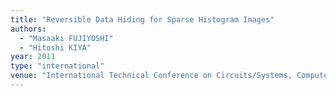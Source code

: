 ```yaml
---
title: "Reversible Data Hiding for Sparse Histogram Images"
authors:
  - "Masaaki FUJIYOSHI"
  - "Hitoshi KIYA"
year: 2011
type: "international"
venue: "International Technical Conference on Circuits/Systems, Computers and Communications, pp. TC1-3, Gyeongju, Korea, 2011-06-21."
---
```

